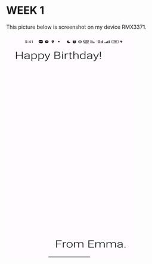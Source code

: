 # WEEK 1
This picture below is screenshot on my device RMX3371.

<img src="Screenshot.jfif" alt="Mô tả hình ảnh" width="337.50" height="600">

